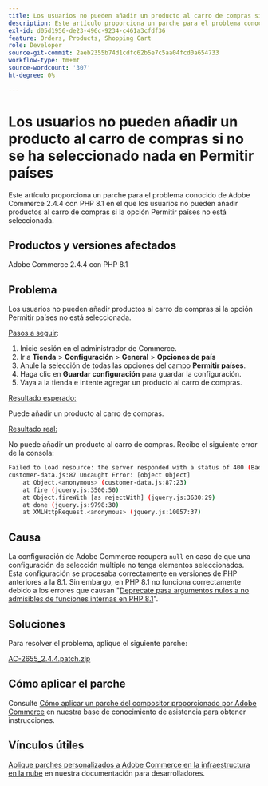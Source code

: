 ```yaml
---
title: Los usuarios no pueden añadir un producto al carro de compras si no se ha seleccionado nada en Permitir países
description: Este artículo proporciona un parche para el problema conocido de Adobe Commerce 2.4.4 con PHP 8.1 en el que los usuarios no pueden añadir productos al carro de compras si la opción Permitir países no está seleccionada.
exl-id: d05d1956-de23-496c-9234-c461a3cfdf36
feature: Orders, Products, Shopping Cart
role: Developer
source-git-commit: 2aeb2355b74d1cdfc62b5e7c5aa04fcd0a654733
workflow-type: tm+mt
source-wordcount: '307'
ht-degree: 0%

---
```


# Los usuarios no pueden añadir un producto al carro de compras si no se ha seleccionado nada en Permitir países

Este artículo proporciona un parche para el problema conocido de Adobe Commerce 2.4.4 con PHP 8.1 en el que los usuarios no pueden añadir productos al carro de compras si la opción Permitir países no está seleccionada.

## Productos y versiones afectados

Adobe Commerce 2.4.4 con PHP 8.1

## Problema

Los usuarios no pueden añadir productos al carro de compras si la opción Permitir países no está seleccionada.

<u>Pasos a seguir</u>:

1. Inicie sesión en el administrador de Commerce.
1. Ir a **Tienda** > **Configuración** > **General** > **Opciones de país**
1. Anule la selección de todas las opciones del campo **Permitir países**.
1. Haga clic en **Guardar configuración** para guardar la configuración.
1. Vaya a la tienda e intente agregar un producto al carro de compras.

<u>Resultado esperado:</u>

Puede añadir un producto al carro de compras.

<u>Resultado real:</u>

No puede añadir un producto al carro de compras. Recibe el siguiente error de la consola:

```bash
Failed to load resource: the server responded with a status of 400 (Bad Request)
customer-data.js:87 Uncaught Error: [object Object]
    at Object.<anonymous> (customer-data.js:87:23)
    at fire (jquery.js:3500:50)
    at Object.fireWith [as rejectWith] (jquery.js:3630:29)
    at done (jquery.js:9798:30)
    at XMLHttpRequest.<anonymous> (jquery.js:10057:37)
```

## Causa

La configuración de Adobe Commerce recupera `null` en caso de que una configuración de selección múltiple no tenga elementos seleccionados. Esta configuración se procesaba correctamente en versiones de PHP anteriores a la 8.1. Sin embargo, en PHP 8.1 no funciona correctamente debido a los errores que causan &quot;[Deprecate pasa argumentos nulos a no admisibles de funciones internas en PHP 8.1](https://wiki.php.net/rfc/deprecate_null_to_scalar_internal_arg)&quot;.

## Soluciones

Para resolver el problema, aplique el siguiente parche:

[AC-2655_2.4.4.patch.zip](assets/AC-2655_2.4.4.patch.zip)

## Cómo aplicar el parche

Consulte [Cómo aplicar un parche del compositor proporcionado por Adobe Commerce](/help/how-to/general/how-to-apply-a-composer-patch-provided-by-magento.md) en nuestra base de conocimiento de asistencia para obtener instrucciones.

## Vínculos útiles

[Aplique parches personalizados a Adobe Commerce en la infraestructura en la nube](https://experienceleague.adobe.com/en/docs/commerce-cloud-service/user-guide/develop/upgrade/apply-patches) en nuestra documentación para desarrolladores.
